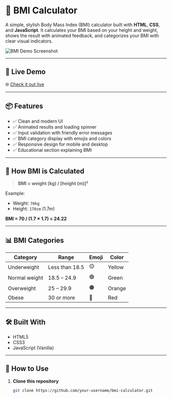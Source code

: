 # 🧮 BMI Calculator

A simple, stylish Body Mass Index (BMI) calculator built with **HTML**, **CSS**, and **JavaScript**. It calculates your BMI based on your height and weight, shows the result with animated feedback, and categorizes your BMI with clear visual indicators.

![BMI Demo Screenshot](https://via.placeholder.com/800x400?text=BMI+Calculator+Preview) <!-- Replace with actual screenshot or GIF if available -->

---

## 🚀 Live Demo

🌐 [Check it out live](https://your-live-demo-link.com) <!-- Replace with your actual deployment link -->

---

## 📦 Features

- ✅ Clean and modern UI
- ✅ Animated results and loading spinner
- ✅ Input validation with friendly error messages
- ✅ BMI category display with emojis and colors
- ✅ Responsive design for mobile and desktop
- ✅ Educational section explaining BMI

---

## 🧠 How BMI is Calculated

> **BMI = weight (kg) / [height (m)]²**

Example:
- Weight: `70kg`
- Height: `170cm` (1.7m)

**BMI = 70 / (1.7 × 1.7) = 24.22**

---

## 📊 BMI Categories

| Category       | Range         | Emoji | Color       |
|----------------|---------------|-------|-------------|
| Underweight    | Less than 18.5| 🟡     | Yellow      |
| Normal weight  | 18.5 – 24.9   | 🟢     | Green       |
| Overweight     | 25 – 29.9     | 🟠     | Orange      |
| Obese          | 30 or more    | 🔴     | Red         |

---

## 🛠️ Built With

- HTML5
- CSS3
- JavaScript (Vanilla)

---

## 📁 How to Use

1. **Clone this repository**

   ```bash
   git clone https://github.com/your-username/bmi-calculator.git
